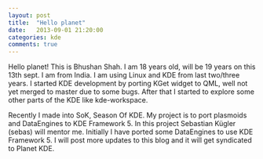 ```yaml
---
layout: post
title:  "Hello planet"
date:   2013-09-01 21:20:00
categories: kde
comments: true
---
```


Hello planet! This is Bhushan Shah. I am 18 years old, will be 19 years on this 13th sept. I am from India. I am using Linux and KDE from last two/three years. I started KDE development by porting KGet widget to QML, well not yet merged to master due to some bugs. After that I started to explore some other parts of the KDE like kde-workspace.

Recently I made into SoK, Season Of KDE. My project is to port plasmoids and DataEngines to KDE Framework 5. In this project Sebastian Kügler (sebas) will mentor me. Initially I have ported some DataEngines to use KDE Framework 5. I will post more updates to this blog and it will get syndicated to Planet KDE.
